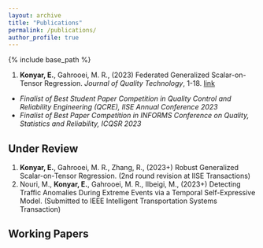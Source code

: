 ```yaml
---
layout: archive
title: "Publications"
permalink: /publications/
author_profile: true
---
```


{% include base_path %}

1. **Konyar, E.**, Gahrooei, M. R., (2023) Federated Generalized Scalar-on-Tensor Regression. *Journal of Quality Technology*, 1-18. [link](https://www.tandfonline.com/doi/abs/10.1080/00224065.2023.2246600)
- *Finalist of Best Student Paper Competition in Quality Control and Reliability Engineering (QCRE), IISE Annual Conference 2023*
- *Finalist of Best Paper Competition in INFORMS Conference on Quality, Statistics and Reliability, ICQSR 2023*

Under Review
------

1. **Konyar, E.**, Gahrooei, M. R., Zhang, R., (2023+) Robust Generalized Scalar-on-Tensor Regression. (2nd round revision at IISE Transactions)
2. Nouri, M., **Konyar, E.**, Gahrooei, M. R., Ilbeigi, M., (2023+) Detecting Traffic Anomalies During Extreme Events via a Temporal Self-Expressive Model. (Submitted to IEEE Intelligent Transportation Systems Transaction)

Working Papers
------

